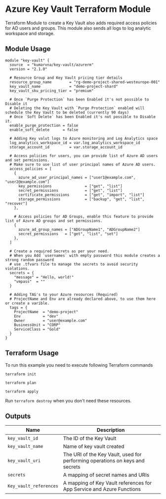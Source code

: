 # Azure Key Vault Terraform Module

Terraform Module to create a Key Vault also adds required access policies for AD users and groups. This module also sends all logs to log analytic workspace and storage.

## Module Usage

```hcl
module "key-vault" {
  source  = "kumarvna/key-vault/azurerm"
  version = "2.1.0"

  # Resource Group and Key Vault pricing tier details
  resource_group_name        = "rg-demo-project-shared-westeurope-001"
  key_vault_name             = "demo-project-shard"
  key_vault_sku_pricing_tier = "premium"

  # Once `Purge Protection` has been Enabled it's not possible to Disable it
  # Deleting the Key Vault with `Purge Protection` enabled will schedule the Key Vault to be deleted (currently 90 days)
  # Once `Soft Delete` has been Enabled it's not possible to Disable it.
  enable_purge_protection = false
  enable_soft_delete      = false

  # Adding Key valut logs to Azure monitoring and Log Analytics space
  log_analytics_workspace_id = var.log_analytics_workspace_id
  storage_account_id         = var.storage_account_id

  # Access policies for users, you can provide list of Azure AD users and set permissions.
  # Make sure to use list of user principal names of Azure AD users.
  access_policies = [
    {
      azure_ad_user_principal_names = ["user1@example.com", "user2@example.com"]
      key_permissions               = ["get", "list"]
      secret_permissions            = ["get", "list"]
      certificate_permissions       = ["get", "import", "list"]
      storage_permissions           = ["backup", "get", "list", "recover"]
    },

    # Access policies for AD Groups, enable this feature to provide list of Azure AD groups and set permissions.
    {
      azure_ad_group_names = ["ADGroupName1", "ADGroupName2"]
      secret_permissions   = ["get", "list", "set"]
    },
  ]

  # Create a required Secrets as per your need.
  # When you Add `usernames` with empty password this module creates a strong random password
  # use .tfvars file to manage the secrets to avoid security violations.
  secrets = {
    "message" = "Hello, world!"
    "vmpass"  = ""
  }

  # Adding TAG's to your Azure resources (Required)
  # ProjectName and Env are already declared above, to use them here or create a varible.
  tags = {
    ProjectName  = "demo-project"
    Env          = "dev"
    Owner        = "user@example.com"
    BusinessUnit = "CORP"
    ServiceClass = "Gold"
  }
}
```

## Terraform Usage

To run this example you need to execute following Terraform commands

```hcl
terraform init

terraform plan

terraform apply
```

Run `terraform destroy` when you don't need these resources.

## Outputs

Name | Description
---- | -----------
`key_vault_id`|The ID of the Key Vault
`key_vault_name`|Name of key vault created
`key_vault_uri`|The URI of the Key Vault, used for performing operations on keys and secrets
`secrets`|A mapping of secret names and URIs
`Key_vault_references`|A mapping of Key Vault references for App Service and Azure Functions
